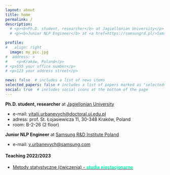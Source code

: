 ```yaml
---
layout: about
title: home
permalink: /
description:
  # <p><b>Ph.D. student, researcher</b> at Jagiellonian University</p>
  # <p><b>Junior NLP Engineer</b> at <a href=https://samsungrd.pl/>Samsung`</a></p> 

profile:
#   align: right
  image: my_pic.jpg
#  address: >
#    <p>Kraków, Poland</p>
# <p>555 your office number</p>
# <p>123 your address street</p>

news: false  # includes a list of news items
selected_papers: false # includes a list of papers marked as "selected={true}"
social: true  # includes social icons at the bottom of the page
---
```

**Ph.D. student, researcher** at [Jagiellonian University](https://fais.uj.edu.pl/en_GB/the-institute-of-physics)


- e-mail: [vitalii.urbanevych@doctoral.uj.edu.pl](mailto:vitalii.urbanevych@doctoral.uj.edu.pl)  
- adress: prof. St. Łojasiewicza 11, 30-348 Kraków, Poland  
- room: B-2-26 (2 floor)

**Junior NLP Engineer** at [Samsung R&D Institute Poland](https://samsungrd.pl) 

- e-mail: [v.urbanevych@samsung.com](mailto:v.urbanevych@samsung.com)

#### Teaching 2022/2023

* [Metody statystyczne (ćwiczenia) - <b style="color:#05ffac">studia niestacjonarne</b>](/teaching/2022-metody-statystyczne-niestacjonarne/)

<!-- #### What you can find here

* [My blog](/blog/)
* [My resume](/CV/)
* [My publications](/publications/) -->

<!-- 
Write your biography here. Tell the world about yourself. Link to your favorite [subreddit](http://reddit.com){:target="\_blank"}. You can put a picture in, too. The code is already in, just name your picture `prof_pic.jpg` and put it in the `img/` folder.

Put your address / P.O. box / other info right below your picture. You can also disable any these elements by editing `profile` property of the YAML header of your `_pages/about.md`. Edit `_bibliography/papers.bib` and Jekyll will render your [publications page](/al-folio/publications/) automatically.

Link to your social media connections, too. This theme is set up to use [Font Awesome icons](http://fortawesome.github.io/Font-Awesome/){:target="\_blank"} and [Academicons](https://jpswalsh.github.io/academicons/){:target="\_blank"}, like the ones below. Add your Facebook, Twitter, LinkedIn, Google Scholar, or just disable all of them. -->
